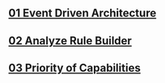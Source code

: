 ## [01 Event Driven Architecture](ADR_001.md)

## [02 Analyze Rule Builder](ADR_002.md)

## [03 Priority of Capabilities](ADR_003.md)
